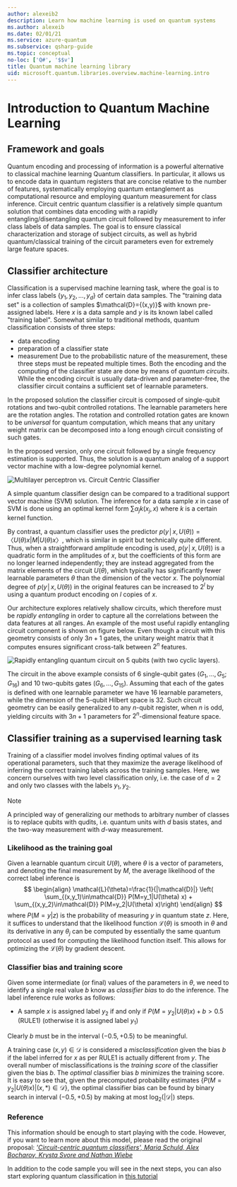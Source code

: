 ```yaml
---
author: alexeib2
description: Learn how machine learning is used on quantum systems
ms.author: alexeib
ms.date: 02/01/21
ms.service: azure-quantum
ms.subservice: qsharp-guide
ms.topic: conceptual
no-loc: ['Q#', '$$v']
title: Quantum machine learning library
uid: microsoft.quantum.libraries.overview.machine-learning.intro
---
```


# Introduction to Quantum Machine Learning

## Framework and goals

Quantum encoding and processing of information is a powerful alternative to classical machine learning
Quantum classifiers. In particular, it allows us to encode data in quantum registers that are concise relative to the number of features, systematically employing quantum entanglement as computational resource and employing quantum measurement for class inference.
Circuit centric quantum classifier is a relatively simple quantum solution that combines data encoding with a rapidly entangling/disentangling quantum circuit followed by measurement to infer class labels of data samples.
The goal is to ensure classical characterization and storage of subject circuits, as well as hybrid quantum/classical training of the circuit parameters even for extremely large feature spaces.

## Classifier architecture

Classification is a supervised machine learning task, where the goal is to infer class labels $\{y_1,y_2,\ldots,y_d\}$ of certain data samples. The "training data set" is a collection of samples $\mathcal{D}=\{(x,y)}$ with known pre-assigned labels. Here $x$ is a data sample and $y$ is its known label called "training label".
Somewhat similar to traditional methods, quantum classification consists of three steps:
- data encoding
- preparation of a classifier state
- measurement
Due to the probabilistic nature of the measurement, these three steps must be repeated multiple times. 
Both the encoding and the computing of the classifier state are done by means of *quantum circuits*. While the encoding circuit is usually data-driven and parameter-free, the classifier circuit contains a sufficient set of learnable parameters. 

In the proposed solution the classifier circuit is composed of single-qubit rotations and two-qubit controlled rotations. The learnable parameters here are the rotation angles. The rotation and controlled rotation gates are known to be *universal* for quantum computation, which means that any unitary weight matrix can be decomposed into a long enough circuit consisting of such gates.

In the proposed version, only one circuit followed by a single frequency estimation is supported.
Thus, the solution is a quantum analog of a support vector machine with a low-degree polynomial kernel.

![Multilayer perceptron vs. Circuit Centric Classifier](~/media/DLvsQCC.png)

A simple quantum classifier design can be compared to a traditional support vector machine (SVM) solution. The inference for a data sample $x$ in case of SVM is done using an optimal kernel form $\sum \alpha_j  k(x_j,x)$ where $k$ is a certain kernel function.

By contrast, a quantum classifier uses the predictor $p(y│x,U(\theta))=〈U(\theta)x|M|U(\theta)x〉$, which is similar in spirit but technically quite different. Thus, when a straightforward amplitude encoding is used,  $p(y│x,U(\theta))$ is a quadratic form in the amplitudes of $x$, but the coefficients of this form are no longer learned independently; they are instead aggregated from the matrix elements of the circuit $U(\theta)$, which typically has significantly fewer learnable parameters $\theta$ than the dimension of the vector $x$. The polynomial degree of $p(y│x,U(\theta))$ in the original features can be increased to $2^l$ by using a quantum product encoding on $l$ copies of $x$.

Our architecture explores relatively shallow circuits, which therefore must be *rapidly entangling* in order to capture all the correlations between the data features at all ranges. An example of the most useful rapidly entangling circuit component is shown on figure below. Even though a circuit with this geometry consists of only $3 n+1$ gates, the unitary weight matrix that it computes ensures significant cross-talk between $2^n$ features.

![Rapidly entangling quantum circuit on 5 qubits (with two cyclic layers).](~/media/5-qubit-qccc.png)

The circuit in the above example consists of 6 single-qubit gates $(G_1,\ldots,G_5; G_{16})$ and 10 two-qubits gates $(G_6,\ldots,G_{15})$. Assuming that each of the gates is defined with one learnable parameter we have 16 learnable parameters, while the dimension of the 5-qubit Hilbert space is 32. Such circuit geometry can be easily generalized to any $n$-qubit register, when $n$ is odd, yielding circuits with $3 n+1$ parameters for $2^n$-dimensional feature space.

## Classifier training as a supervised learning task

Training of a classifier model involves finding optimal values of its operational parameters, such that they maximize the average likelihood of inferring the correct training labels across the training samples.
Here, we concern ourselves with two level classification only, i.e. the case of $d=2$ and only two classes with the labels $y_1,y_2$.

> [!NOTE]
> A principled way of generalizing our methods to arbitrary number of classes is to replace qubits with qudits, i.e. quantum units with $d$ basis states, and the two-way measurement with $d$-way measurement.

### Likelihood as the training goal

Given a learnable quantum circuit $U(\theta)$, where $\theta$ is a vector of parameters, and denoting the final measurement by $M$, the average likelihood of the correct label inference is
$$
\begin{align}
    \mathcal{L}(\theta)=\frac{1}{|\mathcal{D}|} \left( \sum_{(x,y_1)\in\mathcal{D}} P(M=y_1|U(\theta) x) + \sum_{(x,y_2)\in\mathcal{D}} P(M=y_2|U(\theta) x)\right)
\end{align}
$$
where $P(M=y|z)$ is the probability of measuring $y$ in quantum state $z$.
Here, it suffices to understand that the likelihood function $\mathcal{L}(\theta)$ is smooth in $\theta$ and its derivative in any $\theta_j$ can be computed by essentially the same quantum protocol as used for computing the likelihood function itself. This allows for optimizing the $\mathcal{L}(\theta)$ by gradient descent.

### Classifier bias and training score

Given some intermediate (or final) values of the parameters in $\theta$, we need to identify a single real value $b$ know as *classifier bias* to do the inference. The label inference rule works as follows: 
- A sample $x$ is assigned label $y_2$ if and only if $P(M=y_2|U(\theta) x) + b > 0.5$  (RULE1) (otherwise it is assigned label $y_1$)

Clearly $b$ must be in the interval $(-0.5,+0.5)$ to be meaningful.

A training case $(x,y) \in \mathcal{D}$ is considered a *misclassification* given the bias $b$ if the label inferred for $x$ as per RULE1 is actually different from $y$. The overall number of misclassifications is the *training score* of the classifier given the bias $b$. The *optimal* classifier bias $b$ minimizes the training score. It is easy to see that, given the precomputed probability estimates $\{ P(M=y_2|U(\theta) x) | (x,*)\in\mathcal{D} \}$, the optimal classifier bias can be found by binary search in interval $(-0.5,+0.5)$ by making at most $\log_2(|\mathcal{D}|)$ steps.

### Reference

This information should be enough to start playing with the code. However, if you want to learn more about this model, please read the original proposal: [*'Circuit-centric quantum classifiers', Maria Schuld, Alex Bocharov, Krysta Svore and Nathan Wiebe*](https://arxiv.org/abs/1804.00633)

In addition to the code sample you will see in the next steps, you can also start exploring quantum classification in [this tutorial](https://github.com/microsoft/QuantumKatas/tree/main/tutorials/QuantumClassification)